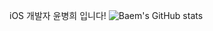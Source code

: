 <!-- ![header](https://capsule-render.vercel.app/api?type=waving)-->
iOS 개발자 윤병희 입니다!
![Baem's GitHub stats](https://github-readme-stats.vercel.app/api?username=dylan-yoon&theme=dark&show_icons=true)
<!--
**Dylan-yoon/Dylan-yoon** is a ✨ _special_ ✨ repository because its `README.md` (this file) appears on your GitHub profile.

Here are some ideas to get you started:

- 🔭 I’m currently working on ...
- 🌱 I’m currently learning ...
- 👯 I’m looking to collaborate on ...
- 🤔 I’m looking for help with ...
- 💬 Ask me about ...
- 📫 How to reach me: ...
- 😄 Pronouns: ...
- ⚡ Fun fact: ...
-->
